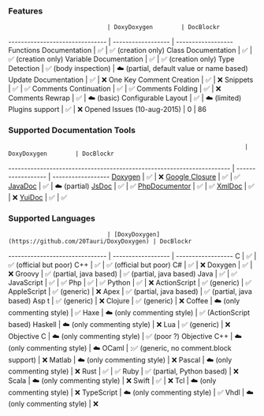 
### Features

                                | DoxyDoxygen        | DocBlockr
------------------------------- | ------------------ | ------------------
Functions Documentation         | :white_check_mark: | :white_check_mark: (creation only)
Class Documentation             | :white_check_mark: | :white_check_mark: (creation only)
Variable Documentation          | :white_check_mark: | :white_check_mark: (creation only)
Type Detection                  | :white_check_mark: (body inspection) | :cloud: (partial, default value or name based)
Update Documentation            | :white_check_mark: | :x:
One Key Comment Creation        | :white_check_mark: | :x:
Snippets                        | :white_check_mark: | :white_check_mark:
Comments Continuation           | :white_check_mark: | :white_check_mark:
Comments Folding                | :white_check_mark: | :x:
Comments Rewrap                 | :white_check_mark: | :cloud: (basic)
Configurable Layout             | :white_check_mark: | :cloud: (limited)
Plugins support                 | :white_check_mark: | :x:
Opened Issues (10-aug-2015)     | 0                  | 86


### Supported Documentation Tools

                                                                       | DoxyDoxygen        | DocBlockr
---------------------------------------------------------------------- | ------------------ | ------------------
[Doxygen](http://www.stack.nl/~dimitri/doxygen/)                       | :white_check_mark: | :x:
[Google Closure](https://developers.google.com/closure/compiler/)      | :white_check_mark: | :white_check_mark: 
[JavaDoc](http://docs.oracle.com/javase/7/docs/technotes/tools/windows/javadoc.html) | :white_check_mark: | :cloud: (partial)
[JsDoc](http://usejsdoc.org)                                           | :white_check_mark: | :white_check_mark: 
[PhpDocumentor](http://www.phpdoc.org/docs/latest/index.html)          | :white_check_mark: | :white_check_mark: 
[XmlDoc](http://www.ecma-international.org/publications/standards/Ecma-334.htm) |  :white_check_mark:  | :x:
[YuiDoc](http://yui.github.io/yuidoc)                                  | :white_check_mark: | :white_check_mark: 


### Supported Languages

                                | [DoxyDoxygen](https://github.com/20Tauri/DoxyDoxygen) | DocBlockr
------------------------------- | ------------------ | ------------------
C                               | :white_check_mark: | :white_check_mark: (official but poor)
C++                             | :white_check_mark: | :white_check_mark: (official but poor)
C#                              | :white_check_mark: | :x:
Doxygen                         | :white_check_mark: | :x:
Groovy                          | :white_check_mark: (partial, java based) | :white_check_mark: (partial, java based)
Java                            | :white_check_mark: | :white_check_mark:
JavaScript                      | :white_check_mark: | :white_check_mark:
Php                             | :white_check_mark: | :white_check_mark:
Python                          | :white_check_mark: | :x:
ActionScript                    | :white_check_mark: (generic) | :white_check_mark:
AppleScript                     | :white_check_mark: (generic) | :x:
Apex                            | :white_check_mark: (partial, java based) | :white_check_mark: (partial, java based)
Asp       t                     | :white_check_mark: (generic) | :x:
Clojure                         | :white_check_mark: (generic) | :x:
Coffee                          | :cloud: (only commenting style) | :white_check_mark:
Haxe                            | :cloud: (only commenting style) | :white_check_mark: (ActionScript based)
Haskell                         | :cloud: (only commenting style) | :x:
Lua                             | :white_check_mark: (generic) | :x:
Objective C                     | :cloud: (only commenting style) | :white_check_mark: (poor ?)
Objective C++                   | :cloud: (only commenting style) | :cloud:
OCaml                           | ::white_check_mark: (generic, no comment.block support) | :x:
Matlab                          | :cloud: (only commenting style) | :x:
Pascal                          | :cloud: (only commenting style) | :x:
Rust                            | :white_check_mark: | :white_check_mark:
Ruby                            | :white_check_mark: (partial, Python based) | :x:
Scala                           | :cloud: (only commenting style) | :x:
Swift                           | :white_check_mark: | :x:
Tcl                             | :cloud: (only commenting style) | :x:
TypeScript                      | :cloud: (only commenting style) | :white_check_mark:
Vhdl                            | :cloud: (only commenting style) | :x:
